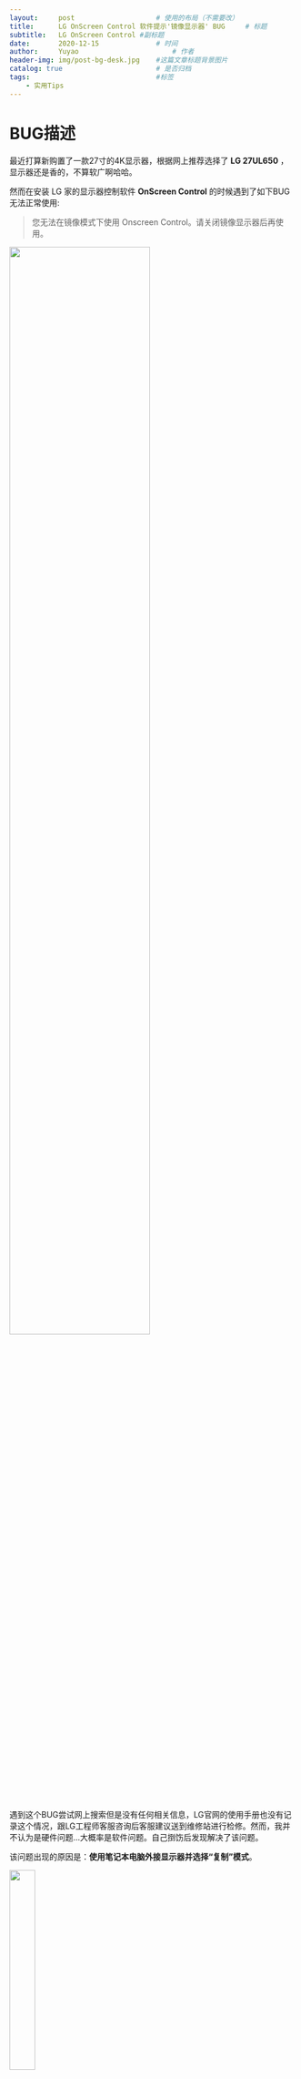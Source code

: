```yaml
---
layout:     post   				    # 使用的布局（不需要改）
title:      LG OnScreen Control 软件提示'镜像显示器' BUG 	# 标题 
subtitle:   LG OnScreen Control #副标题
date:       2020-12-15				# 时间
author:     Yuyao 						# 作者
header-img: img/post-bg-desk.jpg 	#这篇文章标题背景图片
catalog: true 						# 是否归档
tags:								#标签
    - 实用Tips
---
```


# BUG描述
最近打算新购置了一款27寸的4K显示器，根据网上推荐选择了 **LG 27UL650** ，显示器还是香的，不算软广啊哈哈。

然而在安装 LG 家的显示器控制软件 **OnScreen Control** 的时候遇到了如下BUG无法正常使用: 

> 您无法在镜像模式下使用 Onscreen Control。请关闭镜像显示器后再使用。

<img src="https://img-blog.csdnimg.cn/20201215180326189.png" width="70%"/>

遇到这个BUG尝试网上搜索但是没有任何相关信息，LG官网的使用手册也没有记录这个情况，跟LG工程师客服咨询后客服建议送到维修站进行检修。然而，我并不认为是硬件问题...大概率是软件问题。自己捯饬后发现解决了该问题。

该问题出现的原因是：**使用笔记本电脑外接显示器并选择“复制”模式**。

<img src="https://img-blog.csdnimg.cn/20201215180349660.png" width="30%"/>

在这个模式下，无法使用 **OnScreen Control** 软件。

# 解决方案
将投影模式切换为 **"仅第二屏幕"**，切换后笔记本显示屏将息屏，只有外接显示屏显示，在该投影模式下 **OnScreen Control** 可以正常使用。

吐槽一下，现在的LG工程师客服的业务水平有待提高啊，感觉笔记本外接显示屏是很正常的情况下，按理说应该遇到很多这种情况的咨询。LG工程师客服直接建议带去维修站...简单粗暴。

同时，**OnScreen Control** 这个软件也该更新一下吧，笔记本外接显示屏在默认投影模式下竟然无法使用，也没有提供足够的咨询信息。

不过无所谓~显示器还是香的，基本的设置可以直接按屏幕按键，不通过软件也可以。
